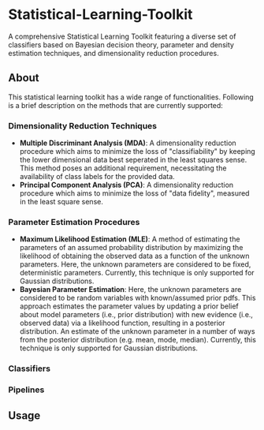 # Statistical-Learning-Toolkit
A comprehensive Statistical Learning Toolkit featuring a diverse set of classifiers based on Bayesian decision theory, parameter and density estimation techniques, and dimensionality reduction procedures.

## About 
This statistical learning toolkit has a wide range of functionalities. Following is a brief description on the methods that are currently supported:

### Dimensionality Reduction Techniques
* **Multiple Discriminant Analysis (MDA)**: A dimensionality reduction procedure which aims to minimize the loss of "classifiability" by keeping the lower dimensional data best seperated in the least squares sense. This method poses an additional requirement,  necessitating the availability of class labels for the provided data.
* **Principal Component Analysis (PCA)**: A dimensionality reduction procedure which aims to minimize the loss of "data fidelity", measured in the least square sense.

### Parameter Estimation Procedures
* **Maximum Likelihood Estimation (MLE)**: A method of estimating the parameters of an assumed probability distribution by maximizing the likelihood of obtaining the observed data as a function of the unknown parameters. Here, the unknown parameters are considered to be fixed, deterministic parameters. Currently, this technique is only supported for Gaussian distributions.
* **Bayesian Parameter Estimation**: Here, the unknown parameters are considered to be random variables with known/assumed prior pdfs. This approach estimates the parameter values by updating a prior belief about model parameters (i.e., prior distribution) with new evidence (i.e., observed data) via a likelihood function, resulting in a posterior distribution. An estimate of the unknown parameter in a number of ways from the posterior distribution (e.g. mean, mode, median). Currently, this technique is only supported for Gaussian distributions.

### Classifiers

### Pipelines

## Usage
